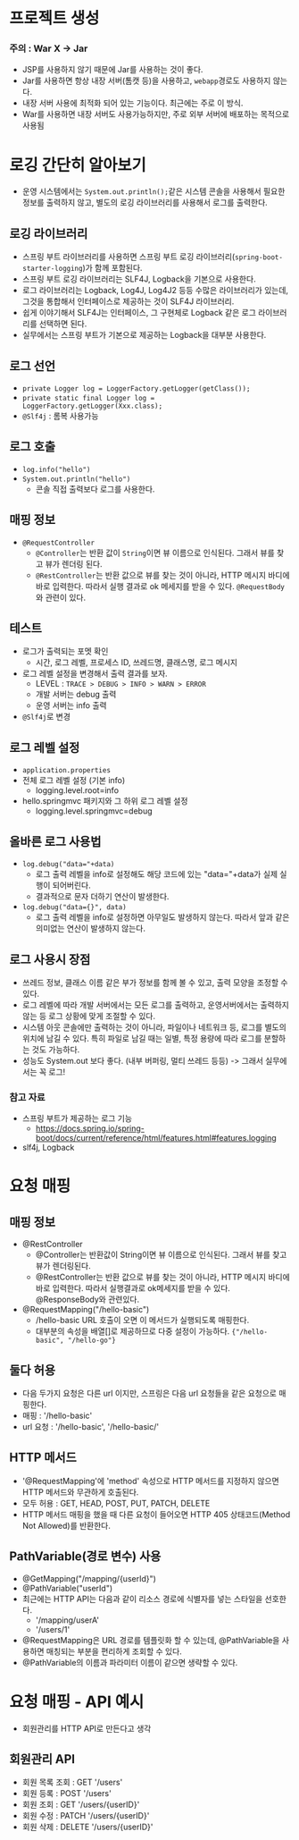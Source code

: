 # 프로젝트 생성
### 주의 : War X -> Jar
- JSP를 사용하지 않기 때문에 Jar를 사용하는 것이 좋다.
- Jar를 사용하면 항상 내장 서버(톰캣 등)을 사용하고, `webapp`경로도 사용하지 않는다.
- 내장 서버 사용에 최적화 되어 있는 기능이다. 최근에는 주로 이 방식.
- War를 사용하면 내장 서버도 사용가능하지만, 주로 외부 서버에 배포하는 목적으로 사용됨

# 로깅 간단히 알아보기
- 운영 시스템에서는 `System.out.println();`같은 시스템 콘솔을 사용해서 필요한 정보를 출력하지 않고, 
  별도의 로깅 라이브러리를 사용해서 로그를 출력한다.
## 로깅 라이브러리
- 스프링 부트 라이브러리를 사용하면 스프링 부트 로깅 라이브러리(`spring-boot-starter-logging`)가 함께 포함된다.
- 스프링 부트 로깅 라이브러리는 SLF4J, Logback을 기본으로 사용한다.
- 로그 라이브러리는 Logback, Log4J, Log4J2 등등 수많은 라이브러리가 있는데, 그것을 통합해서 인터페이스로 제공하는 것이 SLF4J 라이브러리.
- 쉽게 이야기해서 SLF4J는 인터페이스, 그 구현체로 Logback 같은 로그 라이브러리를 선택하면 된다.
- 실무에서는 스프링 부트가 기본으로 제공하는 Logback을 대부분 사용한다.

## 로그 선언
- `private Logger log = LoggerFactory.getLogger(getClass());`
- `private static final Logger log = LoggerFactory.getLogger(Xxx.class);`
- `@Slf4j` : 롬복 사용가능

## 로그 호출
- `log.info("hello")`
- `System.out.println("hello")`
  - 콘솔 직접 출력보다 로그를 사용한다.

## 매핑 정보
- `@RequestController`
  - `@Controller`는 반환 값이 `String`이면 뷰 이름으로 인식된다. 그래서 뷰를 찾고 뷰가 렌더링 된다.
  - `@RestController`는 반환 값으로 뷰를 찾는 것이 아니라, HTTP 메시지 바디에 바로 입력한다.
  따라서 실행 결과로 ok 메세지를 받을 수 있다. `@RequestBody`와 관련이 있다.

## 테스트
- 로그가 출력되는 포멧 확인
  - 시간, 로그 레벨, 프로세스 ID, 쓰레드명, 클래스명, 로그 메시지
- 로그 레벨 설정을 변경해서 출력 결과를 보자.
  - LEVEL : `TRACE > DEBUG > INFO > WARN > ERROR`
  - 개발 서버는 debug 출력
  - 운영 서버는 info 출력
- `@Slf4j`로 변경

## 로그 레벨 설정
- `application.properties`
- 전체 로그 레벨 설정 (기본 info)
  - logging.level.root=info
- hello.springmvc 패키지와 그 하위 로그 레벨 설정
  - logging.level.springmvc=debug

## 올바른 로그 사용법
- `log.debug("data="+data)`
  - 로그 출력 레벨을 info로 설정해도 해당 코드에 있는 "data="+data가 실제 실행이 되어버린다. 
  - 결과적으로 문자 더하기 연산이 발생한다.
- `log.debug("data={}", data)`
  - 로그 출력 레벨을 info로 설정하면 아무일도 발생하지 않는다. 따라서 앞과 같은 의미없는 연산이 발생하지 않는다.

## 로그 사용시 장점
- 쓰레드 정보, 클래스 이름 같은 부가 정보를 함께 볼 수 있고, 출력 모양을 조정할 수 있다.
- 로그 레벨에 따라 개발 서버에서는 모든 로그를 출력하고, 운영서버에서는 출력하지 않는 등 로그 상황에 맞게 조절할 수 있다.
- 시스템 아웃 콘솔에만 출력하는 것이 아니라, 파일이나 네트워크 등, 로그를 별도의 위치에 남길 수 있다.
특히 파일로 남길 때는 일별, 특정 용량에 따라 로그를 분할하는 것도 가능하다.
- 성능도 System.out 보다 좋다. (내부 버퍼링, 멀티 쓰레드 등등) -> 그래서 실무에서는 꼭 로그!

### 참고 자료
- 스프링 부트가 제공하는 로그 기능
  - https://docs.spring.io/spring-boot/docs/current/reference/html/features.html#features.logging
- slf4j, Logback

# 요청 매핑
## 매핑 정보
- @RestController
  - @Controller는 반환값이 String이면 뷰 이름으로 인식된다. 그래서 뷰를 찾고 뷰가 렌더링된다.
  - @RestController는 반환 값으로 뷰를 찾는 것이 아니라, HTTP 메시지 바디에 바로 입력한다.
    따라서 실행결과로 ok메세지를 받을 수 있다. @ResponseBody와 관련있다.
- @RequestMapping("/hello-basic")
  - /hello-basic URL 호출이 오면 이 메서드가 실행되도록 매핑한다.
  - 대부분의 속성을 배열[]로 제공하므로 다중 설정이 가능하다. `{"/hello-basic", "/hello-go"}`
  
## 둘다 허용
- 다음 두가지 요청은 다른 url 이지만, 스프링은 다음 url 요청들을 같은 요청으로 매핑한다.
- 매핑 : '/hello-basic'
- url 요청 : '/hello-basic', '/hello-basic/'

## HTTP 메서드
- '@RequestMapping'에 'method' 속성으로 HTTP 메서드를 지정하지 않으면 HTTP 메서드와 무관하게 호출된다.
- 모두 허용 : GET, HEAD, POST, PUT, PATCH, DELETE
- HTTP 메서드 매핑을 했을 때 다른 요청이 들어오면 HTTP 405 상태코드(Method Not Allowed)를 반환한다.

## PathVariable(경로 변수) 사용
- @GetMapping("/mapping/{userId}")
- @PathVariable("userId")
- 최근에는 HTTP API는 다음과 같이 리소스 경로에 식별자를 넣는 스타일을 선호한다.
  - '/mapping/userA'
  - '/users/1'
- @RequestMapping은 URL 경로를 템플릿화 할 수 있는데, @PathVariable을 사용하면 매칭되는 부분을 편리하게 조회할 수 있다.
- @PathVariable의 이름과 파라미터 이름이 같으면 생략할 수 있다.

# 요청 매핑 - API 예시
- 회원관리를 HTTP API로 만든다고 생각

## 회원관리 API
- 회원 목록 조회 : GET '/users'
- 회원 등록 : POST '/users'
- 회원 조회 : GET '/users/{userID}'
- 회원 수정 : PATCH '/users/{userID}'
- 회원 삭제 : DELETE '/users/{userID}'
